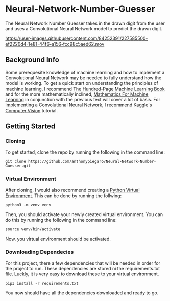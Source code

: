 # Neural-Network-Number-Guesser
The Neural Network Number Guesser takes in the drawn digit from the user and uses a Convolutional Neural Network model to predict the drawn digit.

https://user-images.githubusercontent.com/84252391/227585500-ef2220d4-1e81-44f6-a156-fcc98c5aed62.mov

## Background Info
Some prerequesite knowledge of machine learning and how to implement a Convolutional Neural Network may be needed to fully understand how the model is working. To get a quick start on understanding the principles of machine learning, I recommend [The Hundred-Page Machine Learning Book](http://ema.cri-info.cm/wp-content/uploads/2019/07/2019BurkovTheHundred-pageMachineLearning.pdf) and for the more mathematically inclined, [Mathematics For Machine Learning](https://mml-book.github.io/book/mml-book.pdf) in conjunction with the previous text will cover a lot of basis.
For implementing a Convolutional Neural Network, I recommend Kaggle's [Computer Vision](https://www.kaggle.com/learn/computer-vision) tutorial.

## Getting Started
### Cloning
To get started, clone the repo by running the following in the command line:
```
git clone https://github.com/anthonypiegaro/Neural-Network-Number-Guesser.git
```
### Virtual Environment
After cloning, I would also recommend creating a [Python Virtual Environment](https://docs.python.org/3/library/venv.html). This can be done by running the follwing:
```
python3 -m venv venv
```
Then, you should activate your newly created virtual environment. You can do this by running the following in the command line:
```
source venv/bin/activate
```
Now, you virtual environment should be activated.
### Downloading Dependecies
For this project, there a few dependencies that will be needed in order for the project to run. These dependencies are stored ni the requirements.txt file. Luckly, it is very easy to download these to your virtual environment.
```
pip3 install -r requirements.txt
```
You now should have all the dependencies downloaded and ready to go.
### 
